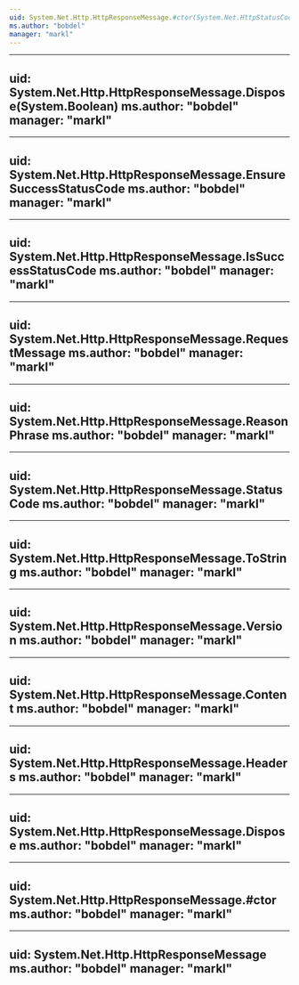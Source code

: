 ```yaml
---
uid: System.Net.Http.HttpResponseMessage.#ctor(System.Net.HttpStatusCode)
ms.author: "bobdel"
manager: "markl"
---
```


---
uid: System.Net.Http.HttpResponseMessage.Dispose(System.Boolean)
ms.author: "bobdel"
manager: "markl"
---

---
uid: System.Net.Http.HttpResponseMessage.EnsureSuccessStatusCode
ms.author: "bobdel"
manager: "markl"
---

---
uid: System.Net.Http.HttpResponseMessage.IsSuccessStatusCode
ms.author: "bobdel"
manager: "markl"
---

---
uid: System.Net.Http.HttpResponseMessage.RequestMessage
ms.author: "bobdel"
manager: "markl"
---

---
uid: System.Net.Http.HttpResponseMessage.ReasonPhrase
ms.author: "bobdel"
manager: "markl"
---

---
uid: System.Net.Http.HttpResponseMessage.StatusCode
ms.author: "bobdel"
manager: "markl"
---

---
uid: System.Net.Http.HttpResponseMessage.ToString
ms.author: "bobdel"
manager: "markl"
---

---
uid: System.Net.Http.HttpResponseMessage.Version
ms.author: "bobdel"
manager: "markl"
---

---
uid: System.Net.Http.HttpResponseMessage.Content
ms.author: "bobdel"
manager: "markl"
---

---
uid: System.Net.Http.HttpResponseMessage.Headers
ms.author: "bobdel"
manager: "markl"
---

---
uid: System.Net.Http.HttpResponseMessage.Dispose
ms.author: "bobdel"
manager: "markl"
---

---
uid: System.Net.Http.HttpResponseMessage.#ctor
ms.author: "bobdel"
manager: "markl"
---

---
uid: System.Net.Http.HttpResponseMessage
ms.author: "bobdel"
manager: "markl"
---
